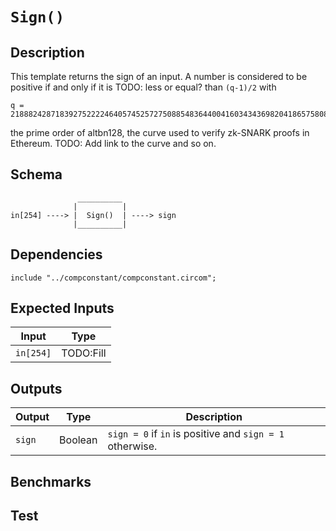 # `Sign()` 

## Description

This template returns the sign of an input. 
A number is considered to be positive if and only if it is TODO: less or equal? than `(q-1)/2` with
```
q = 21888242871839275222246405745257275088548364400416034343698204186575808495617
```
the prime order of altbn128, the curve used to verify zk-SNARK proofs in Ethereum.
TODO: Add link to the curve and so on.

## Schema

```
               __________ 
              |          |
in[254] ----> |  Sign()  | ----> sign
              |__________|     
```

## Dependencies

```
include "../compconstant/compconstant.circom";
```

## Expected Inputs

| Input             | Type           |
| -------------     | -------------  | 
| `in[254]`         | TODO:Fill      |


## Outputs

| Output        | Type           | Description     |
| ------------- | -------------  | ----------      | 
| `sign`        | Boolean        | `sign = 0` if `in` is positive and `sign = 1` otherwise. |

## Benchmarks 

## Test